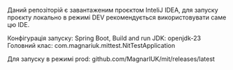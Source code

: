 Даний репозіторій є завантаженим проєктом InteliJ IDEA, для запуску проєкту локально в режимі DEV рекомендується використовувати саме цю IDE.

Конфігурація запуску:
Spring Boot, Build and run
JDK: openjdk-23
Головний клас: com.magnariuk.mittest.NitTestApplication

Для запуску в режимі prod: github.com/MagnarIUK/mit/releases/latest
